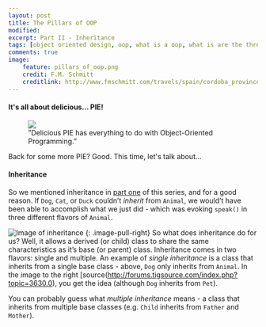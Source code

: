 ```yaml
---
layout: post
title: The Pillars of OOP
modified:
excerpt: Part II - Inheritance
tags: [object oriented design, oop, what is a oop, what is are the three pillars of object oriented design, encapsulation, polymorpish, inheritance, oop in c++, PIE, three pillars of oop, tutorial on OOP, programming, programming languages]
comments: true
image:
    feature: pillars_of_oop.png
    credit: F.M. Schmitt
    creditlink: http://www.fmschmitt.com/travels/spain/cordoba_province/cordoba-mosque/FirstExpansion.html
---
```


#### It's all about delicious… PIE!

<figure>
    <a href="http://www.epicurious.com/images/articlesguides/seasonalcooking/winter/key-lime-pie.jpg"><img src="http://www.epicurious.com/images/articlesguides/seasonalcooking/winter/key-lime-pie.jpg"></a>
    <figcaption>”Delicious PIE has everything to do with Object-Oriented Programming.”</figcaption>
</figure>

Back for some more PIE? Good. This time, let's talk about...

#### Inheritance

So we mentioned inheritance in [part one](/pillars-of-oop-polymorphism/) of this series, and for a good reason. If `Dog`, `Cat`, or `Duck` couldn’t *inherit* from `Animal`, we would’t have been able to accomplish what we just did   - which was evoking `speak()` in three different flavors of `Animal`.

![Image of inheritance](http://www.derekyu.com/tigs/forums/tutorials/gmtut/gmtut-008.png)
{: .image-pull-right}
So what does inheritance do for us? Well, it allows a derived (or child) class to share the same characteristics as it’s base (or parent) class.  Inheritance comes in two flavors: single and multiple. An example of *single inheritance* is a class that inherits from a single base class - above, `Dog` only inherits from `Animal`. In the image to the right [source(http://forums.tigsource.com/index.php?topic=3630.0), you get the idea (although `Dog` inherits from `Pet`). 

You can probably guess what *multiple inheritance* means - a class that inherits from multiple base classes (e.g. `Child` inherits from `Father` and `Mother`). 
